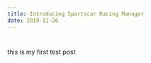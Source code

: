 ```yaml
---
title: Introducing Sportscar Racing Manager
date: 2019-11-26
---
```


# 

this is my first test post